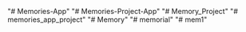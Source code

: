 "# Memories-App" 
"# Memories-Project-App" 
"# Memory_Project" 
"# memories_app_project" 
"# Memory" 
"# memorial" 
"# mem1" 
